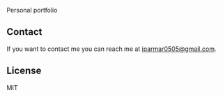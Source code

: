 Personal portfolio


## Contact

If you want to contact me you can reach me at iparmar0505@gmail.com.

## License

MIT
